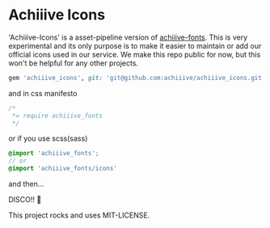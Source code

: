 # Achiiive Icons

'Achiiive-Icons' is a asset-pipeline version of [achiiive-fonts](https://github.com/achiiive/achiiive-fonts). This is very experimental and its only purpose is to make it easier to maintain or add our official icons used in our service. We make this repo public for now, but this won't be helpful for any other projects.

```ruby
gem 'achiiive_icons', git: 'git@github.com:achiiive/achiiive_icons.git'
```
and in css manifesto

```css
/*
 *= require achiiive_fonts
 */
```

or if you use scss(sass)
```scss
@import 'achiiive_fonts';
// or
@import 'achiiive_fonts/icons'
```

and then...

DISCO!! :dancers:

This project rocks and uses MIT-LICENSE.